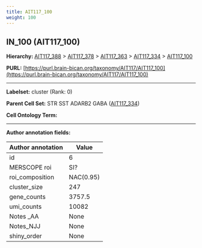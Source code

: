 ```yaml
---
title: AIT117_100
weight: 100
---
```

## IN_100 (AIT117_100)
<b>Hierarchy: </b>
[AIT117_388](../AIT117_388) >
[AIT117_378](../AIT117_378) >
[AIT117_363](../AIT117_363) >
[AIT117_334](../AIT117_334) >
[AIT117_100](../AIT117_100)

**PURL:** [https://purl.brain-bican.org/taxonomy/AIT117/AIT117_100](https://purl.brain-bican.org/taxonomy/AIT117/AIT117_100)

---


**Labelset:** cluster (Rank: 0)

**Parent Cell Set:** STR SST ADARB2 GABA ([AIT117_334](../AIT117_334))



**Cell Ontology Term:** 

[MARKER GENES.]: #


---

[TRANSFERRED ANNOTATIONS.]: #


[AUTHOR ANNOTATION FIELDS.]: #


**Author annotation fields:**

| Author annotation | Value |
|-------------------|-------|
|id|6|
|MERSCOPE roi|SI?|
|roi_composition|NAC(0.95)|
|cluster_size|247|
|gene_counts|3757.5|
|umi_counts|10082|
|Notes _AA|None|
|Notes_NJJ|None|
|shiny_order|None|

